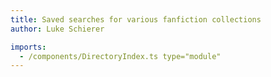 ```yaml
---
title: Saved searches for various fanfiction collections
author: Luke Schierer

imports:
  - /components/DirectoryIndex.ts type="module"
---
```


<directory-index directory="/" recurse></directory-index>

